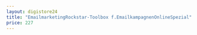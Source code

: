 ```yaml
---
layout: digistore24
title: "EmailmarketingRockstar-Toolbox f.EmailkampagnenOnlineSpezial"
price: 227
---
```

